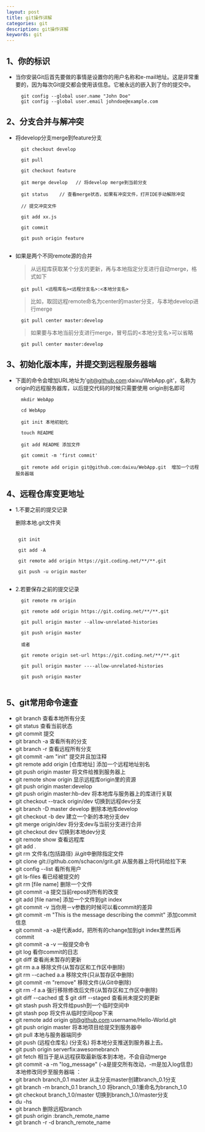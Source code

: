 ```yaml
---
layout: post
title: git操作详解
categories: git
description: git操作详解
keywords: git
---
```


## 1、你的标识

* 当你安装Git后首先要做的事情是设置你的用户名称和e-mail地址。这是非常重要的，因为每次Git提交都会使用该信息。它被永远的嵌入到了你的提交中。
    
  ```
    git config --global user.name "John Doe"
    git config --global user.email johndoe@example.com 
    ```
    

## 2、分支合并与解冲突

* 将develop分支merge到feature分支
   
  ``` 
    git checkout develop
    
    git pull
    
    git checkout feature
    
    git merge develop   // 将develop merge到当前分支
    
    git status    // 查看merge状态，如果有冲突文件，打开IDE手动解除冲突
    
    // 提交冲突文件
    
    git add xx.js     
    
    git commit
    
    git push origin feature
        
  ``` 
* 如果是两个不同remote源的合并

   >从远程库获取某个分支的更新，再与本地指定分支进行自动merge，格式如下

  ```
    git pull <远程库名><远程分支名>:<本地分支名>
  ``` 
  
  >比如，取回远程remote命名为center的master分支，与本地develop进行merge

  ```
    git pull center master:develop
  ``` 
 
  >如果要与本地当前分支进行merge，冒号后的<本地分支名>可以省略

  ```
    git pull center master:develop
  ``` 

## 3、初始化版本库，并提交到远程服务器端

* 下面的命令会增加URL地址为'git@github.com:daixu/WebApp.git'，名称为origin的远程服务器库，以后提交代码的时候只需要使用 origin别名即可

  ```
    mkdir WebApp
    
    cd WebApp
    
    git init 本地初始化
    
    touch README
    
    git add README 添加文件
    
    git commit -m 'first commit'
    
    git remote add origin git@github.com:daixu/WebApp.git  增加一个远程服务器端

   ``` 
   

## 4、远程仓库变更地址

* 1.不要之前的提交记录

  删除本地.git文件夹
  
  ```
  
   git init  
    
   git add -A    
    
   git remote add origin https://git.coding.net/**/**.git
     
   git push -u origin master
   
   ```
   
* 2.若要保存之前的提交记录

  ```
    git remote rm origin
       
    git remote add origin https://git.coding.net/**/**.git
       
    git pull origin master --allow-unrelated-histories    
     
    git push origin master
     
    或者
     
    git remote origin set-url https://git.coding.net/**/**.git
     
    git pull origin master ----allow-unrelated-histories
     
    git push origin master
    
    ```

## 5、git常用命令速查

* git branch 查看本地所有分支
* git status 查看当前状态 
* git commit 提交 
* git branch -a 查看所有的分支
* git branch -r 查看远程所有分支
* git commit -am "init" 提交并且加注释 
* git remote add origin [仓库地址]  添加一个远程地址别名 
* git push origin master 将文件给推到服务器上 
* git remote show origin 显示远程库origin里的资源 
* git push origin master:develop
* git push origin master:hb-dev 将本地库与服务器上的库进行关联 
* git checkout --track origin/dev 切换到远程dev分支
* git branch -D master develop 删除本地库develop
* git checkout -b dev 建立一个新的本地分支dev
* git merge origin/dev 将分支dev与当前分支进行合并
* git checkout dev 切换到本地dev分支
* git remote show 查看远程库
* git add .
* git rm 文件名(包括路径) 从git中删除指定文件
* git clone git://github.com/schacon/grit.git 从服务器上将代码给拉下来
* git config --list 看所有用户
* git ls-files 看已经被提交的
* git rm [file name] 删除一个文件
* git commit -a 提交当前repos的所有的改变
* git add [file name] 添加一个文件到git index
* git commit -v 当你用－v参数的时候可以看commit的差异
* git commit -m "This is the message describing the commit" 添加commit信息
* git commit -a -a是代表add，把所有的change加到git index里然后再commit
* git commit -a -v 一般提交命令
* git log 看你commit的日志
* git diff 查看尚未暂存的更新
* git rm a.a 移除文件(从暂存区和工作区中删除)
* git rm --cached a.a 移除文件(只从暂存区中删除)
* git commit -m "remove" 移除文件(从Git中删除)
* git rm -f a.a 强行移除修改后文件(从暂存区和工作区中删除)
* git diff --cached 或 $ git diff --staged 查看尚未提交的更新
* git stash push 将文件给push到一个临时空间中
* git stash pop 将文件从临时空间pop下来
* git remote add origin git@github.com:username/Hello-World.git
* git push origin master 将本地项目给提交到服务器中
* git pull 本地与服务器端同步
* git push (远程仓库名) (分支名) 将本地分支推送到服务器上去。
* git push origin serverfix:awesomebranch
* git fetch 相当于是从远程获取最新版本到本地，不会自动merge
* git commit -a -m "log_message" (-a是提交所有改动，-m是加入log信息) 本地修改同步至服务器端 ：
* git branch branch_0.1 master 从主分支master创建branch_0.1分支
* git branch -m branch_0.1 branch_1.0 将branch_0.1重命名为branch_1.0
* git checkout branch_1.0/master 切换到branch_1.0/master分支
* du -hs
* git branch 删除远程branch
* git push origin :branch_remote_name
* git branch -r -d branch_remote_name

